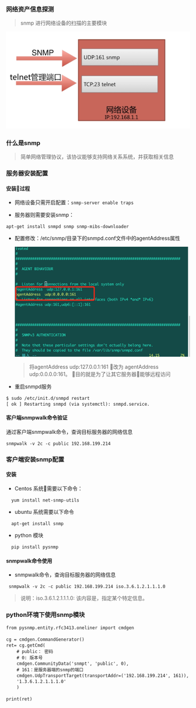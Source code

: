 ### 网络资产信息探测

> snmp 进行网络设备的扫描的主要模块


![扫描示意图](../asset/assets_scanning/扫描示意图.png)

### 什么是snmp

> 简单网络管理协议，该协议能够支持网络关系系统，并获取相关信息


### 服务器安装配置

#### 安装过程

-  网络设备只需开启配置：`snmp-server enable traps`

-  服务器则需要安装snmp：

```
apt-get install snmpd snmp snmp-mibs-downloader

```

-  配置修改：/etc/snmp/目录下的snmpd.conf文件中的agentAddress属性

      ![修改agentAddress属性](../asset/assets_scanning/修改agentAddress属性.png)

      > 将agentAddress udp:127.0.0.1:161 改为 agentAddress udp:0.0.0.0:161。 目的就是为了让其它服务器能够远程访问

- 重启snmpd服务

```
$ sudo /etc/init.d/snmpd restart
[ ok ] Restarting snmpd (via systemctl): snmpd.service.
```

#### 客户端snmpwalk命令验证

通过客户端snmpwalk命令，查询目标服务器的网络信息

```
snmpwalk -v 2c -c public 192.168.199.214
```

### 客户端安装snmp配置

#### 安装
- Centos 系统需要以下命令：

```
  yum install net-snmp-utils
```

- ubuntu 系统需要以下命令

```
  apt-get install snmp
```

- python 模块

```
  pip install pysnmp
```

#### snmpwalk命令使用

- snmpwalk命令，查询目标服务器的网络信息

```
 snmpwalk -v 2c -c public 192.168.199.214 iso.3.6.1.2.1.1.1.0
```

> 说明：iso.3.6.1.2.1.1.1.0: 该内容是，指定某个特定信息。


### python环境下使用snmp模块

```
from pysnmp.entity.rfc3413.oneliner import cmdgen

cg = cmdgen.CommandGenerator()
ret= cg.getCmd(
    # public： 密码
    # 0: 版本号
    cmdgen.CommunityData('snmpt', 'public', 0),
    # 161：是服务器端的snmp的端口
    cmdgen.UdpTransportTarget(transportAddr=('192.168.199.214', 161)),
    '1.3.6.1.2.1.1.1.0'
    )

print(ret)

```
